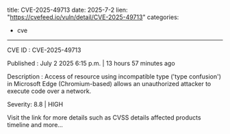  
title: CVE-2025-49713
date: 2025-7-2
lien: "https://cvefeed.io/vuln/detail/CVE-2025-49713"
categories:
  - cve
---

CVE ID : CVE-2025-49713

Published :  July 2
2025
6:15 p.m. | 13 hours
57 minutes ago

Description : Access of resource using incompatible type ('type confusion') in Microsoft Edge (Chromium-based) allows an unauthorized attacker to execute code over a network.

Severity: 8.8 | HIGH

Visit the link for more details
such as CVSS details
affected products
timeline
and more...
